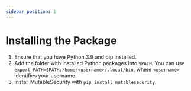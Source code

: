 ```yaml
---
sidebar_position: 1
---
```


# Installing the Package

1. Ensure that you have Python 3.9 and pip installed.
2. Add the folder with installed Python packages into `$PATH`. You can use `export PATH=$PATH:/home/<username>/.local/bin`, where `<username>` identifies your username. 
3. Install MutableSecurity with `pip install mutablesecurity`.